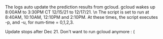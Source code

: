 The logs auto update the prediction results from gcloud. gcloud wakes up 8:00AM to 3:30PM CT 12/15/21 to 12/17/21. \n
The script is set to run at 8:40AM, 10:10AM, 12:10PM and 2:10PM. At these times, the script executes -p, and -u, for num-time = 0,1,2,3. 

Update stops after Dec 21. Don't want to run gcloud anymore : (
